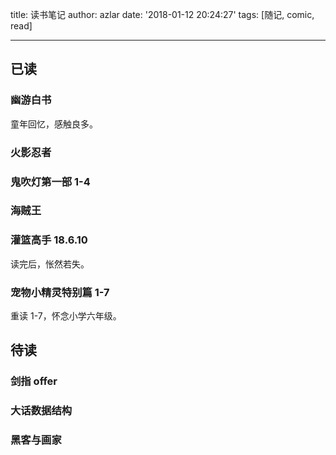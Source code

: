 title: 读书笔记
author: azlar
date: '2018-01-12 20:24:27'
tags: [随记, comic, read]

---

<!-- desc -->
## 已读
### 幽游白书
童年回忆，感触良多。

### 火影忍者
### 鬼吹灯第一部 1-4
### 海贼王

### 灌篮高手 18.6.10
读完后，怅然若失。

### 宠物小精灵特别篇 1-7
重读 1-7，怀念小学六年级。

## 待读
### 剑指 offer
### 大话数据结构
### 黑客与画家